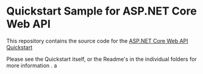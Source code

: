 # Quickstart Sample for ASP.NET Core Web API

This repository contains the source code for the [ASP.NET Core Web API Quickstart](https://auth0.com/docs/quickstart/backend/aspnet-core-webapi)

Please see the Quickstart itself, or the Readme's in the individual folders for more information
.
a
